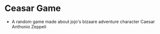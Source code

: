 # Ceasar Game 
- A random game made about jojo's bizaare adventure character Caesar Anthonio Zeppeli